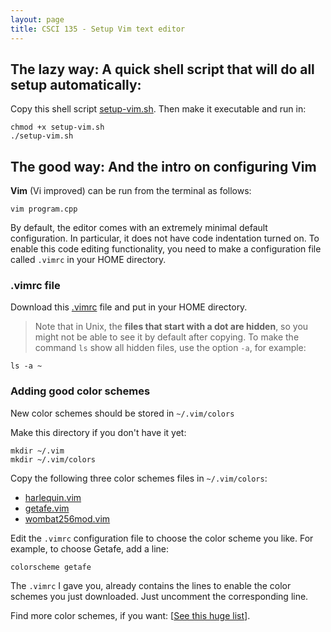 ```yaml
---
layout: page
title: CSCI 135 - Setup Vim text editor
---
```


## The lazy way: A quick shell script that will do all setup automatically:

Copy this shell script [setup-vim.sh](https://gist.githubusercontent.com/a-nikolaev/54d45eb14d80905452dcafadadc5635f/raw/59b21652a8a2ccde43829c6c05119bf10683b937/setup-vim.sh). Then make it executable and run in:

    chmod +x setup-vim.sh
    ./setup-vim.sh

## The good way: And the intro on configuring Vim

**Vim** (Vi improved) can be run from the terminal as follows:

    vim program.cpp

By default, the editor comes with an extremely minimal default configuration.
In particular, it does not have code indentation turned on. 
To enable this code editing functionality, you need to make a configuration file called `.vimrc` in your HOME directory.

### .vimrc file

Download this [.vimrc](https://gist.githubusercontent.com/a-nikolaev/a8bfc7988319944608b57f06df2376ea/raw/7d34f82b9e3df690899c856c8210d3c7530aef11/.vimrc) file and put in your HOME directory.

>   Note that in Unix, the **files that start with a dot are hidden**, so you might not be able to see it by default
    after copying. To make the command `ls` show all hidden files,
    use the option `-a`, for example:

> 
    ls -a ~

### Adding good color schemes 
New color schemes should be stored in `~/.vim/colors`

Make this directory if you don't have it yet:

    mkdir ~/.vim
    mkdir ~/.vim/colors

Copy the following three color schemes files in `~/.vim/colors`:   

  * [harlequin.vim](https://raw.githubusercontent.com/nielsmadan/harlequin/master/colors/harlequin.vim)
  * [getafe.vim](https://raw.githubusercontent.com/larssmit/vim-getafe/master/colors/getafe.vim)
  * [wombat256mod.vim](https://raw.githubusercontent.com/michalbachowski/vim-wombat256mod/master/colors/wombat256mod.vim)

Edit the `.vimrc` configuration file to choose the color scheme you like. For example, to choose Getafe, add a line:

    colorscheme getafe

The `.vimrc` I gave you, already contains the lines to enable the color schemes you just downloaded. Just uncomment the corresponding line.

Find more color schemes, if you want: \[[See this huge list](http://vimcolors.com/)\].



